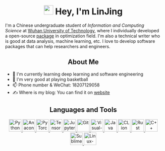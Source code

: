 <h1 align="center"> <img src="https://emojis.slackmojis.com/emojis/images/1531849430/4246/blob-sunglasses.gif?1531849430" width="30"/> Hey, I'm LinJing </h1>

I'm a Chinese undergraduate student of *Information and Computing Science* at [Wuhan University of Technology], where I individually developed a open-source [package] in optimization field. I'm also a technical writer who is good at data analysis, machine learning, etc. I love to develop software packages that can help researchers and engineers.

<h2 align='center'><b>About Me</b></h2>

- 🌱 I'm currently learning deep learning and software engineering
- 🏀 I'm very good at playing basketball
- 📫 Phone number & WeChat: 18207129058
- ✍ Where is my blog: You can find it on [website]

[Wuhan University of Technology]: https://whut.edu.cn/
[package]: https://github.com/linjing-lab/optimtool
[website]: https://blog.csdn.net/linjing_zyq

<h2 align='center'><b>Languages and Tools</b></h2>
<p align='center'>
    <a href='https://www.python.org/'>
        <img src='https://cdn.jsdelivr.net/npm/simple-icons@5.2.0/icons/python.svg' alt='Python' height='40'>
    </a>
    <a href='https://www.anaconda.com/'>
        <img src='https://cdn.jsdelivr.net/npm/simple-icons@5.2.0/icons/anaconda.svg' alt='Anaconda' height='40'>
    </a>
    <a href='https://pytorch.org/'>
        <img src='https://cdn.jsdelivr.net/npm/simple-icons@5.2.0/icons/pytorch.svg' alt='PyTorch' height='40'>
    </a>
    <a href='https://tensorflow.google.cn/'>
        <img src='https://cdn.jsdelivr.net/npm/simple-icons@5.2.0/icons/tensorflow.svg' alt='TensorFlow' height='40'>
    </a>
    <a href='https://jupyter.org/'>
        <img src='https://cdn.jsdelivr.net/npm/simple-icons@5.2.0/icons/jupyter.svg' alt='Jupyter' height='40'>
    </a>
    <a href='https://git-scm.com/'>
        <img src='https://cdn.jsdelivr.net/npm/simple-icons@5.2.0/icons/git.svg' alt='Git' height='40'>
    </a>
    <a href='https://visualstudio.microsoft.com/'>
        <img src='https://cdn.jsdelivr.net/npm/simple-icons@5.2.0/icons/visualstudio.svg' alt='Visual-Studio' height='40'>
    </a>
    <a href='https://www.java.com/en/'>
        <img src='https://cdn.jsdelivr.net/npm/simple-icons@5.2.0/icons/java.svg' alt='Java' height='40'>
    </a>
    <a href='https://www.jetbrains.com/clion/'>
        <img src='https://cdn.jsdelivr.net/npm/simple-icons@5.2.0/icons/clion.svg' alt='CLion' height='40'>
    </a>
    <a href='https://www.rust-lang.org/'>
        <img src='https://cdn.jsdelivr.net/npm/simple-icons@5.2.0/icons/rust.svg' alt='Rust' height='40'>
    </a>
    <a href='https://en.cppreference.com/w/cpp'>
        <img src='https://cdn.jsdelivr.net/npm/simple-icons@5.2.0/icons/cplusplus.svg' alt='C++' height='40'>
    </a>
    <a href='https://www.sublimetext.com/'>
        <img src='https://cdn.jsdelivr.net/npm/simple-icons@5.2.0/icons/sublimetext.svg' alt='Sublime-Text' height='40'>
    </a>
    <a href='https://www.linuxcool.com/'>
        <img src='https://cdn.jsdelivr.net/npm/simple-icons@5.2.0/icons/linux.svg' alt='Linux-Shell' height='40'>
    </a>
</p>